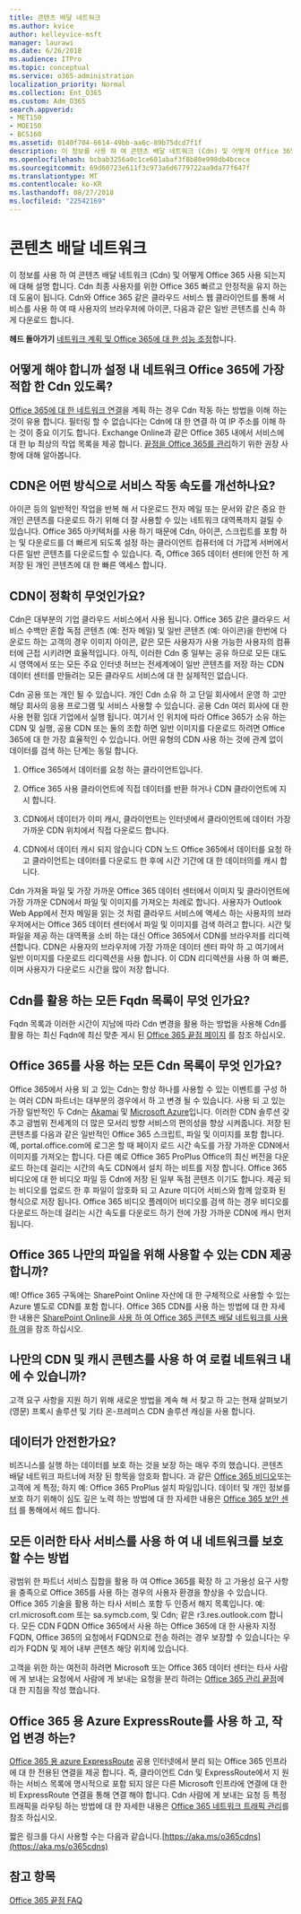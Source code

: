```yaml
---
title: 콘텐츠 배달 네트워크
ms.author: kvice
author: kelleyvice-msft
manager: laurawi
ms.date: 6/26/2018
ms.audience: ITPro
ms.topic: conceptual
ms.service: o365-administration
localization_priority: Normal
ms.collection: Ent_O365
ms.custom: Adm_O365
search.appverid:
- MET150
- MOE150
- BCS160
ms.assetid: 0140f704-6614-49bb-aa6c-89b75dcd7f1f
description: 이 정보를 사용 하 여 콘텐츠 배달 네트워크 (Cdn) 및 어떻게 Office 365 사용 되는지에 대해 설명 합니다. Cdn 최종 사용자를 위한 Office 365 빠르고 안정적을 유지 하는데 도움이 됩니다. Cdn와 Office 365 같은 클라우드 서비스 웹 클라이언트를 통해 서비스를 사용 하 여 때 사용자의 브라우저에 아이콘, 다음과 같은 일반 콘텐츠를 신속 하 게 다운로드 합니다.
ms.openlocfilehash: bcbab3256a0c1ce601abaf3f8b80e998db4bcece
ms.sourcegitcommit: 69d60723e611f3c973a6d6779722aa9da77f647f
ms.translationtype: MT
ms.contentlocale: ko-KR
ms.lasthandoff: 08/27/2018
ms.locfileid: "22542169"
---
```

# <a name="content-delivery-networks"></a>콘텐츠 배달 네트워크

이 정보를 사용 하 여 콘텐츠 배달 네트워크 (Cdn) 및 어떻게 Office 365 사용 되는지에 대해 설명 합니다. Cdn 최종 사용자를 위한 Office 365 빠르고 안정적을 유지 하는데 도움이 됩니다. Cdn와 Office 365 같은 클라우드 서비스 웹 클라이언트를 통해 서비스를 사용 하 여 때 사용자의 브라우저에 아이콘, 다음과 같은 일반 콘텐츠를 신속 하 게 다운로드 합니다.
  
 **헤드 돌아가기** [네트워크 계획 및 Office 365에 대 한 성능 조정](https://aka.ms/tune)합니다.
  
## <a name="how-should-i-set-up-my-network-so-that-cdns-work-best-with-office-365"></a>어떻게 해야 합니까 설정 내 네트워크 Office 365에 가장 적합 한 Cdn 있도록?

[Office 365에 대 한 네트워크 연결](network-connectivity.md)을 계획 하는 경우 Cdn 작동 하는 방법을 이해 하는 것이 유용 합니다. 필터링 할 수 없습니다는 Cdn에 대 한 연결 하 여 IP 주소를 이해 하는 것이 중요 이기도 합니다. Exchange Online과 같은 Office 365 내에서 서비스에 대 한 Ip 최상의 작업 목록을 제공 합니다. [끝점을 Office 365를 관리](https://support.office.com/article/99cab9d4-ef59-4207-9f2b-3728eb46bf9a)하기 위한 권장 사항에 대해 알아봅니다.
  
## <a name="how-do-cdns-make-services-work-faster"></a>CDN은 어떤 방식으로 서비스 작동 속도를 개선하나요?

아이콘 등의 일반적인 작업을 반복 해 서 다운로드 전자 메일 또는 문서와 같은 중요 한 개인 콘텐츠를 다운로드 하기 위해 더 잘 사용할 수 있는 네트워크 대역폭까지 걸릴 수 있습니다. Office 365 아키텍처를 사용 하기 때문에 Cdn, 아이콘, 스크립트를 포함 하는 및 다운로드를 더 빠르게 되도록 설정 하는 클라이언트 컴퓨터에 더 가깝게 서버에서 다른 일반 콘텐츠를 다운로드할 수 있습니다. 즉, Office 365 데이터 센터에 안전 하 게 저장 된 개인 콘텐츠에 대 한 빠른 액세스 합니다.
  
## <a name="what-exactly-is-a-cdn"></a>CDN이 정확히 무엇인가요?

Cdn은 대부분의 기업 클라우드 서비스에서 사용 됩니다. Office 365 같은 클라우드 서비스 수백만 혼합 독점 콘텐츠 (예: 전자 메일) 및 일반 콘텐츠 (예: 아이콘)을 한번에 다운로드 하는 고객의 경우 이미지 아이콘, 같은 모든 사용자가 사용 가능한 사용자의 컴퓨터에 근접 시키려면 효율적입니다. 아직, 이러한 Cdn 중 일부는 공유 하므로 모든 대도시 영역에서 또는 모든 주요 인터넷 허브는 전세계에이 일반 콘텐츠를 저장 하는 CDN 데이터 센터를 만들려는 모든 클라우드 서비스에 대 한 실제적인 없습니다.
  
Cdn 공용 또는 개인 될 수 있습니다. 개인 Cdn 소유 하 고 단일 회사에서 운영 하 고만 해당 회사의 응용 프로그램 및 서비스 사용할 수 있습니다. 공용 Cdn 여러 회사에 대 한 사용 현황 임대 기업에서 실행 됩니다. 여기서 인 위치에 따라 Office 365가 소유 하는 CDN 및 실행, 공용 CDN 또는 둘의 조합 하면 일반 이미지를 다운로드 하려면 Office 365에 대 한 가장 효율적인 수 있습니다. 어떤 유형의 CDN 사용 하는 것에 관계 없이 데이터를 검색 하는 단계는 동일 합니다.
  
1. Office 365에서 데이터를 요청 하는 클라이언트입니다.

2. Office 365 사용 클라이언트에 직접 데이터를 반환 하거나 CDN 클라이언트에 지시 합니다.

3. CDN에서 데이터가 이미 캐시, 클라이언트는 인터넷에서 클라이언트에 데이터 가장 가까운 CDN 위치에서 직접 다운로드 합니다.

4. CDN에서 데이터 캐시 되지 않습니다 CDN 노드 Office 365에서 데이터를 요청 하 고 클라이언트는 데이터를 다운로드 한 후에 시간 기간에 대 한 데이터의를 캐시 합니다.

Cdn 가져올 파일 및 가장 가까운 Office 365 데이터 센터에서 이미지 및 클라이언트에 가장 가까운 CDN에서 파일 및 이미지를 가져오는 차례로 합니다. 사용자가 Outlook Web App에서 전자 메일을 읽는 것 처럼 클라우드 서비스에 액세스 하는 사용자의 브라우저에서는 Office 365 데이터 센터에서 파일 및 이미지를 검색 하려고 합니다. 시간 및 파일을 제공 하는 대역폭을 소비 하는 대신 Office 365에서 CDN를 브라우저를 리디렉션합니다. CDN은 사용자의 브라우저에 가장 가까운 데이터 센터 파악 하 고 여기에서 일반 이미지를 다운로드 리디렉션을 사용 합니다. 이 CDN 리디렉션을 사용 하 여 빠른, 이며 사용자가 다운로드 시간을 많이 저장 합니다.
  
## <a name="is-there-a-list-of-all-the-fqdns-that-leverage-cdns"></a>Cdn를 활용 하는 모든 Fqdn 목록이 무엇 인가요?

Fqdn 목록과 이러한 시간이 지남에 따라 Cdn 변경을 활용 하는 방법을 사용해 Cdn를 활용 하는 최신 Fqdn에 최신 맞춘 게시 된 [Office 365 끝점 페이지](https://go.microsoft.com/fwlink/p/?LinkID=293744) 를 참조 하십시오.
  
## <a name="is-there-a-list-of-all-the-cdns-that-office-365-uses"></a>Office 365를 사용 하는 모든 Cdn 목록이 무엇 인가요?

Office 365에서 사용 되 고 있는 Cdn는 항상 하나를 사용할 수 있는 이벤트를 구성 하는 여러 CDN 파트너는 대부분의 경우에서 하 고 변경 될 수 있습니다. 사용 되 고 있는 가장 일반적인 두 Cdn는 [Akamai](https://www.akamai.com/us/en/cdn.jsp) 및 [Microsoft Azure](https://azure.microsoft.com/documentation/services/cdn/)입니다. 이러한 CDN 솔루션 갖추고 광범위 전세계의 더 많은 모서리 방향 서비스의 편의성을 향상 시켜줍니다. 저장 된 콘텐츠를 다음과 같은 일반적인 Office 365 스크립트, 파일 및 이미지를 포함 합니다. 예, portal.office.com에 로그온 할 때 페이지 로드 시간 속도를 가장 가까운 CDN에서 이미지를 가져오는 합니다. 다른 예로 Office 365 ProPlus Office의 최신 버전을 다운로드 하는데 걸리는 시간의 속도 CDN에서 설치 하는 비트를 저장 합니다. Office 365 비디오에 대 한 비디오 파일 등 Cdn에 저장 된 일부 독점 콘텐츠 이기도 합니다. 제공 되는 비디오를 업로드 한 후 파일이 암호화 되 고 Azure 미디어 서비스와 함께 암호화 된 형식으로 저장 됩니다. Office 365 비디오 플레이어 비디오를 검색 하는 경우 비디오를 다운로드 하는데 걸리는 시간 속도를 다운로드 하기 전에 가장 가까운 CDN에 캐시 먼저 됩니다.
  
## <a name="does-office-365-offer-a-cdn-that-i-can-use-for-my-own-files"></a>Office 365 나만의 파일을 위해 사용할 수 있는 CDN 제공 합니까?

예! Office 365 구독에는 SharePoint Online 자산에 대 한 구체적으로 사용할 수 있는 Azure 별도로 CDN를 포함 합니다. Office 365 CDN를 사용 하는 방법에 대 한 자세한 내용은 [SharePoint Online을 사용 하 여 Office 365 콘텐츠 배달 네트워크를 사용 하 여](use-office-365-cdn-with-spo.md)을 참조 하십시오.
  
## <a name="can-i-use-my-own-cdn-and-cache-content-on-my-local-network"></a>나만의 CDN 및 캐시 콘텐츠를 사용 하 여 로컬 네트워크 내에 수 있습니까?

고객 요구 사항을 지원 하기 위해 새로운 방법을 계속 해 서 찾고 하 고는 현재 살펴보기 (영문) 프록시 솔루션 및 기타 온-프레미스 CDN 솔루션 캐싱을 사용 합니다.
  
## <a name="is-my-data-safe"></a>데이터가 안전한가요?

비즈니스를 실행 하는 데이터를 보호 하는 것을 보장 하는 매우 주의 했습니다. 콘텐츠 배달 네트워크 파트너에 저장 된 항목을 암호화 합니다. 과 같은 [Office 365 비디오](https://support.office.com/article/2bed67a1-4052-49ff-a4ce-b7e6530eb98e)또는 고객에 게 특정; 하지 예: Office 365 ProPlus 설치 파일입니다. 데이터 및 개인 정보를 보호 하기 위해이 심도 깊은 노력 하는 방법에 대 한 자세한 내용은 [Office 365 보안 센터](https://go.microsoft.com/fwlink/p/?LinkId=397383) 를 통해에서 헤드 합니다.
  
## <a name="how-can-i-secure-my-network-with-all-these-3rd-party-services"></a>모든 이러한 타사 서비스를 사용 하 여 내 네트워크를 보호할 수는 방법

광범위 한 파트너 서비스 집합을 활용 하 여 Office 365를 확장 하 고 가용성 요구 사항을 충족으로 Office 365를 사용 하는 경우의 사용자 환경을 향상을 수 있습니다. Office 365 기술을 활용 하는 타사 서비스 포함 두 인증서 해지 목록입니다. 예: crl.microsoft.com 또는 sa.symcb.com, 및 Cdn; 같은 r3.res.outlook.com 합니다. 모든 CDN FQDN Office 365에서 사용 하는 Office 365에 대 한 사용자 지정 FQDN, Office 365의 요청에서 FQDN으로 전송 하려는 경우 보장할 수 있습니다는 우리가 FQDN 및 제어 내부 콘텐츠 해당 위치에 있습니다.
  
고객을 위한 하는 여전히 하려면 Microsoft 또는 Office 365 데이터 센터는 타사 사람에 게 보내는 요청에서 사람에 게 보내는 요청을 분리 하려는 [Office 365 관리 끝점](https://support.office.com/article/99cab9d4-ef59-4207-9f2b-3728eb46bf9a)에 대 한 지침을 작성 했습니다.
  
## <a name="im-using-azure-expressroute-for-office-365-does-that-change-things"></a>Office 365 용 Azure ExpressRoute를 사용 하 고, 작업 변경 하는?

[Office 365 용 azure ExpressRoute](azure-expressroute.md) 공용 인터넷에서 분리 되는 Office 365 인프라에 대 한 전용된 연결을 제공 합니다. 즉, 클라이언트 Cdn 및 ExpressRoute에서 지 원하는 서비스 목록에 명시적으로 포함 되지 않은 다른 Microsoft 인프라에 연결에 대 한 비 ExpressRoute 연결을 통해 연결 해야 합니다. Cdn 사람에 게 보내는 요청 등 특정 트래픽을 라우팅 하는 방법에 대 한 자세한 내용은 [Office 365 네트워크 트래픽 관리](routing-with-expressroute.md)를 참조 하십시오.
  
짧은 링크를 다시 사용할 수는 다음과 같습니다.[https://aka.ms/o365cdns](https://aka.ms/o365cdns)
  
## <a name="see-also"></a>참고 항목

[Office 365 끝점 FAQ](https://support.office.com/article/d4088321-1c89-4b96-9c99-54c75cae2e6d)
